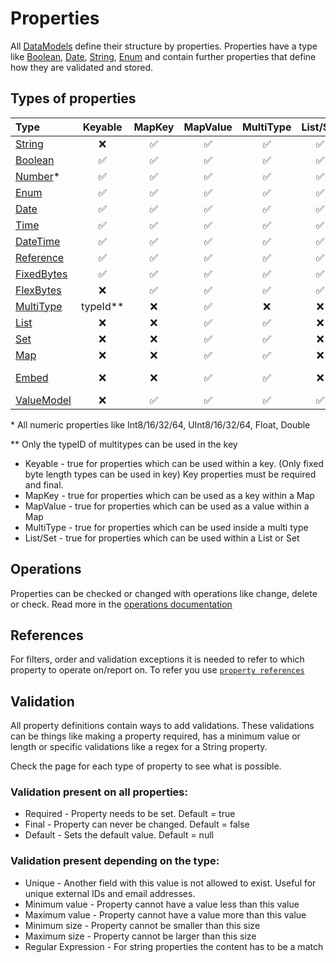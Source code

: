 # Properties

All [DataModels](../datamodel.md) define their structure by properties. Properties 
have a type like [Boolean](types/boolean.md), [Date](types/date.md), [String](types/string.md), 
[Enum](types/enum.md) and contain further properties that define how they are validated 
and stored.

## Types of properties

|Type                                     |Keyable |MapKey|MapValue|MultiType|List/Set|Indexable   |
|:----------------------------------------|:------:|:----:|:------:|:------:|:------:|:----------:|
|[String](types/string.md)                |❌      |✅    |✅      |✅       |✅      |✅          |
|[Boolean](types/boolean.md)              |✅      |✅    |✅      |✅       |✅      |✅          |
|[Number](types/number.md)*               |✅      |✅    |✅      |✅       |✅      |✅          |
|[Enum](types/enum.md)                    |✅      |✅    |✅      |✅       |✅      |✅          |
|[Date](types/date.md)                    |✅      |✅    |✅      |✅       |✅      |✅          |
|[Time](types/time.md)                    |✅      |✅    |✅      |✅       |✅      |✅          |
|[DateTime](types/datetime.md)            |✅      |✅    |✅      |✅       |✅      |✅          |
|[Reference](types/reference.md)          |✅      |✅    |✅      |✅       |✅      |✅          |
|[FixedBytes](types/fixedBytes.md)        |✅      |✅    |✅      |✅       |✅      |✅          |
|[FlexBytes](types/flexBytes.md)          |❌      |✅    |✅      |✅       |✅      |✅          |
|[MultiType](types/multiType.md)          |typeId**|❌    |✅      |❌       |❌      |✅          |
|[List](types/list.md)                    |❌      |❌    |✅      |✅       |❌      |✅          |
|[Set](types/set.md)                      |❌      |❌    |✅      |✅       |❌      |✅          |
|[Map](types/map.md)                      |❌      |❌    |✅      |✅       |❌      |key only    |
|[Embed](types/embeddedValues.md)         |❌      |❌    |✅      |✅       |❌      |subProp only|
|[ValueModel](types/valueModel.md)        |❌      |✅    |✅      |✅       |✅      |✅          |

\* All numeric properties like Int8/16/32/64, UInt8/16/32/64, Float, Double 

\*\* Only the typeID of multitypes can be used in the key 


- Keyable - true for properties which can be used within a key. 
            (Only fixed byte length types can be used in key)
            Key properties must be required and final.
- MapKey - true for properties which can be used as a key within a Map
- MapValue - true for properties which can be used as a value within a Map
- MultiType - true for properties which can be used inside a multi type
- List/Set - true for properties which can be used within a List or Set

## Operations

Properties can be checked or changed with operations like change, delete or
check. Read more in the [operations documentation](operations.md)

## References
For filters, order and validation exceptions it is needed to refer
to which property to operate on/report on. To refer you use 
[`property references`](references.md)

## Validation

All property definitions contain ways to add validations. These validations
can be things like making a property required, has a minimum value or
length or specific validations like a regex for a String property.

Check the page for each type of property to see what is possible.

### Validation present on all properties:

* Required - Property needs to be set. Default = true
* Final - Property can never be changed. Default = false
* Default - Sets the default value. Default = null

### Validation present depending on the type:

* Unique - Another field with this value is not allowed to exist. Useful 
for unique external IDs and email addresses.
* Minimum value - Property cannot have a value less than this value
* Maximum value - Property cannot have a value more than this value
* Minimum size - Property cannot be smaller than this size
* Maximum size - Property cannot be larger than this size
* Regular Expression - For string properties the content has to be a match
